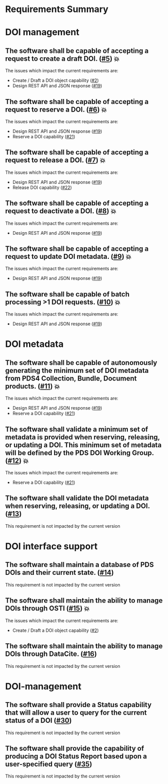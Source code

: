
Requirements Summary
====================

# DOI management

## The software shall be capable of accepting a request to create a draft DOI. ([#5](https://github.com/NASA-PDS/pds-doi-service/issues/5)) :boom:


The issues which impact the current requirements are:
- Create / Draft a DOI object capability ([#2](https://github.com/NASA-PDS/pds-doi-service/issues/2))
- Design REST API and JSON response ([#19](https://github.com/NASA-PDS/pds-doi-service/issues/19))

## The software shall be capable of accepting a request to reserve a DOI. ([#6](https://github.com/NASA-PDS/pds-doi-service/issues/6)) :boom:


The issues which impact the current requirements are:
- Design REST API and JSON response ([#19](https://github.com/NASA-PDS/pds-doi-service/issues/19))
- Reserve a DOI capability ([#21](https://github.com/NASA-PDS/pds-doi-service/issues/21))

## The software shall be capable of accepting a request to release a DOI. ([#7](https://github.com/NASA-PDS/pds-doi-service/issues/7)) :boom:


The issues which impact the current requirements are:
- Design REST API and JSON response ([#19](https://github.com/NASA-PDS/pds-doi-service/issues/19))
- Release DOI capability ([#22](https://github.com/NASA-PDS/pds-doi-service/issues/22))

## The software shall be capable of accepting a request to deactivate a DOI. ([#8](https://github.com/NASA-PDS/pds-doi-service/issues/8)) :boom:


The issues which impact the current requirements are:
- Design REST API and JSON response ([#19](https://github.com/NASA-PDS/pds-doi-service/issues/19))

## The software shall be capable of accepting a request to update DOI metadata. ([#9](https://github.com/NASA-PDS/pds-doi-service/issues/9)) :boom:


The issues which impact the current requirements are:
- Design REST API and JSON response ([#19](https://github.com/NASA-PDS/pds-doi-service/issues/19))

## The software shall be capable of batch processing >1 DOI requests.	 ([#10](https://github.com/NASA-PDS/pds-doi-service/issues/10)) :boom:


The issues which impact the current requirements are:
- Design REST API and JSON response ([#19](https://github.com/NASA-PDS/pds-doi-service/issues/19))

# DOI metadata

## The software shall be capable of autonomously generating the minimum set of DOI metadata from PDS4 Collection, Bundle, Document products. ([#11](https://github.com/NASA-PDS/pds-doi-service/issues/11)) :boom:


The issues which impact the current requirements are:
- Design REST API and JSON response ([#19](https://github.com/NASA-PDS/pds-doi-service/issues/19))
- Reserve a DOI capability ([#21](https://github.com/NASA-PDS/pds-doi-service/issues/21))

## The software shall validate a minimum set of metadata is provided when reserving, releasing, or updating a DOI. This minimum set of metadata will be defined by the PDS DOI Working Group. ([#12](https://github.com/NASA-PDS/pds-doi-service/issues/12)) :boom:


The issues which impact the current requirements are:
- Reserve a DOI capability ([#21](https://github.com/NASA-PDS/pds-doi-service/issues/21))

## The software shall validate the DOI metadata when reserving, releasing, or updating a DOI. ([#13](https://github.com/NASA-PDS/pds-doi-service/issues/13)) 


This requirement is not impacted by the current version
#  DOI interface support

## The software shall maintain a database of PDS DOIs and their current state. ([#14](https://github.com/NASA-PDS/pds-doi-service/issues/14)) 


This requirement is not impacted by the current version
## The software shall maintain the ability to manage DOIs through OSTI ([#15](https://github.com/NASA-PDS/pds-doi-service/issues/15)) :boom:


The issues which impact the current requirements are:
- Create / Draft a DOI object capability ([#2](https://github.com/NASA-PDS/pds-doi-service/issues/2))

## The software shall maintain the ability to manage DOIs through DataCite. ([#16](https://github.com/NASA-PDS/pds-doi-service/issues/16)) 


This requirement is not impacted by the current version
# DOI-management

## The software shall provide a Status capability that will allow a user to query for the current status of a DOI ([#30](https://github.com/NASA-PDS/pds-doi-service/issues/30)) 


This requirement is not impacted by the current version
## The software shall provide the capability of producing a DOI Status Report based upon a user-specified query ([#35](https://github.com/NASA-PDS/pds-doi-service/issues/35)) 


This requirement is not impacted by the current version